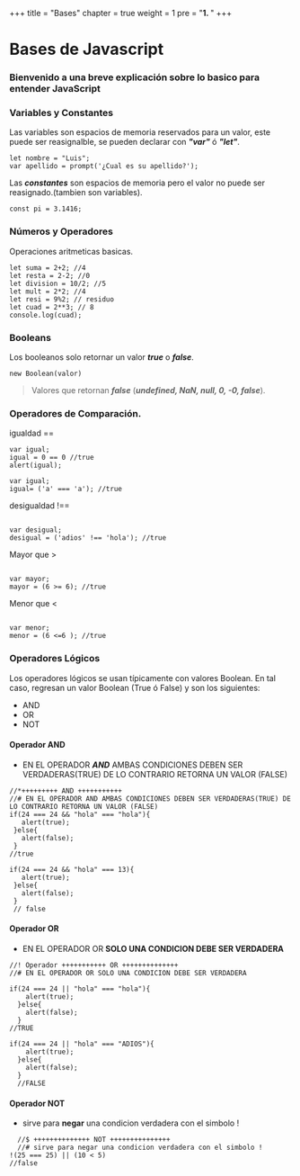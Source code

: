 +++
title = "Bases"
chapter = true
weight = 1
pre = "<b>1. </b>"
+++

# Bases de Javascript
### Bienvenido a una breve explicación sobre lo basico para entender JavaScript

### Variables y Constantes <a id="chapter-1"></a>

Las variables son espacios de memoria reservados para un valor, este puede ser reasignalble, se pueden declarar con **_"var"_** ó **_"let"_**.

```
let nombre = "Luis";
var apellido = prompt('¿Cual es su apellido?');
```

Las **_constantes_** son espacios de memoria pero el valor no puede ser reasignado.(tambien son variables).

```
const pi = 3.1416;
```

### Números y Operadores

Operaciones aritmeticas basicas.

```
let suma = 2+2; //4
let resta = 2-2; //0
let division = 10/2; //5
let mult = 2*2; //4
let resi = 9%2; // residuo
let cuad = 2**3; // 8
console.log(cuad);
```

### Booleans

Los booleanos solo retornar un valor **_true_** o **_false_**.

```
new Boolean(valor)
```

> Valores que retornan **_false_**
> (**_undefined, NaN, null, 0, -0, false_**).

### Operadores de Comparación. 

igualdad ==

```
var igual;
igual = 0 == 0 //true
alert(igual);
```

```
var igual;
igual= ('a' === 'a'); //true
```

desigualdad !==

```

var desigual;
desigual = ('adios' !== 'hola'); //true
```

Mayor que >

```

var mayor;
mayor = (6 >= 6); //true
```

Menor que <

```

var menor;
menor = (6 <=6 ); //true
```
<a id="chapter-2"></a>
### Operadores Lógicos


Los operadores lógicos se usan típicamente con valores Boolean. En tal caso, regresan un valor Boolean (True ó False) y son los siguientes:
- AND
- OR
- NOT

 #### Operador AND
- EN EL OPERADOR ***AND*** AMBAS CONDICIONES DEBEN SER VERDADERAS(TRUE) DE LO CONTRARIO RETORNA UN VALOR (FALSE)
 ~~~
//*+++++++++ AND +++++++++++
//# EN EL OPERADOR AND AMBAS CONDICIONES DEBEN SER VERDADERAS(TRUE) DE LO CONTRARIO RETORNA UN VALOR (FALSE)
if(24 === 24 && "hola" === "hola"){
    alert(true);
  }else{
    alert(false);
  }
//true

if(24 === 24 && "hola" === 13){
    alert(true);
  }else{
    alert(false);
  }
  // false
 ~~~

  #### Operador OR
- EN EL OPERADOR OR **SOLO UNA CONDICION DEBE SER VERDADERA**
~~~
//! Operador +++++++++++ OR ++++++++++++++
//# EN EL OPERADOR OR SOLO UNA CONDICION DEBE SER VERDADERA

if(24 === 24 || "hola" === "hola"){
    alert(true);
  }else{
    alert(false);
  }
//TRUE

if(24 === 24 || "hola" === "ADIOS"){
    alert(true);
  }else{
    alert(false);
  }
  //FALSE
~~~
 #### Operador NOT

- sirve para **negar** una condicion verdadera con el simbolo !
~~~
  //$ ++++++++++++++ NOT +++++++++++++++
  //# sirve para negar una condicion verdadera con el simbolo !
!(25 === 25) || (10 < 5)
//false
~~~